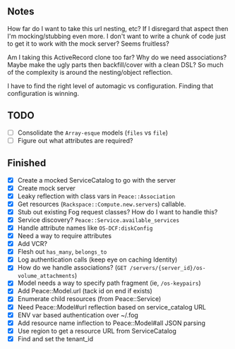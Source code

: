## Notes
How far do I want to take this url nesting, etc? If I disregard that aspect then I'm mocking/stubbing even more. I don't want to write a chunk of code just to get it to work with the mock server? Seems fruitless?

Am I taking this ActiveRecord clone too far? Why do we need associations? Maybe make the ugly parts then backfill/cover with a clean DSL? So much of the complexity is around the nesting/object reflection.

I have to find the right level of automagic vs configuration. Finding that configuration is winning.

## TODO
- [ ] Consolidate the `Array-esque` models (`files` vs `file`)
- [ ] Figure out what attributes are required?

## Finished
- [x] Create a mocked ServiceCatalog to go with the server
- [x] Create mock server
- [x] Leaky reflection with class vars in `Peace::Association`
- [x] Get resources (`Rackspace::Compute.new.servers`) callable.
- [x] Stub out existing Fog request classes? How do I want to handle this?
- [x] Service discovery? `Peace::Service.available_services`
- [x] Handle attribute names like `OS-DCF:diskConfig`
- [x] Need a way to require attributes
- [x] Add VCR?
- [x] Flesh out `has_many`, `belongs_to`
- [x] Log authentication calls (keep eye on caching Identity)
- [x] How do we handle associations? (`GET /servers/{server_id}/os-volume_attachments`)
- [x] Model needs a way to specify path fragment (ie, `/os-keypairs`)
- [x] Add Peace::Model.url (tack id on end if exists)
- [x] Enumerate child resources (from Peace::Service)
- [x] Need Peace::Model#url reflection based on service_catalog URL
- [x] ENV var based authentication over ~/.fog
- [x] Add resource name inflection to Peace::Model#all JSON parsing
- [x] Use region to get a resource URL from ServiceCatalog
- [x] Find and set the tenant_id
